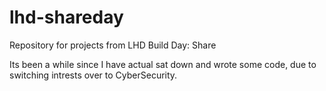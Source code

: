 # lhd-shareday
Repository for projects from LHD Build Day: Share

Its been a while since I have actual sat down and wrote some code, due to switching intrests over to CyberSecurity.
